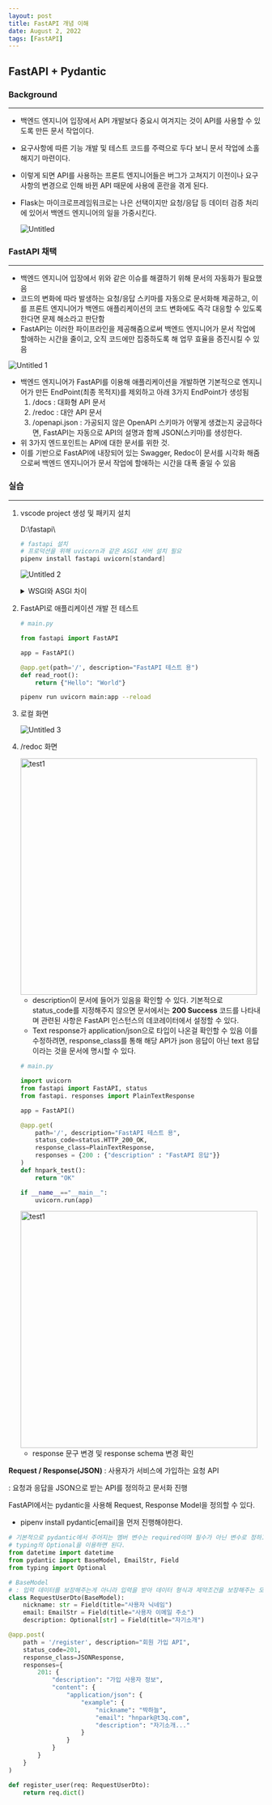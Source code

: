```yaml
---
layout: post
title: FastAPI 개념 이해
date: August 2, 2022
tags: [FastAPI]
---
```


## FastAPI + Pydantic

### Background

---

- 백엔드 엔지니어 입장에서 API 개발보다 중요시 여겨지는 것이 API를 사용할 수 있도록 만든 문서 작업이다.
- 요구사항에 따른 기능 개발 및 테스트 코드를 주력으로 두다 보니 문서 작업에 소홀해지기 마련이다.
- 이렇게 되면 API를 사용하는 프론트 엔지니어들은 버그가 고쳐지기 이전이나 요구 사항의 변경으로 인해 바뀐 API 때문에 사용에 혼란을 겪게 된다.
- Flask는 마이크로프레임워크로는 나은 선택이지만 요청/응답 등 데이터 검증 처리에 있어서 백엔드 엔지니어의 일을 가중시킨다.

    ![Untitled](https://user-images.githubusercontent.com/52904676/182404964-51597bd9-5a97-4900-8e30-5fb2b61e1b3e.png)

### FastAPI 채택

---

- 백엔드 엔지니어 입장에서 위와 같은 이슈를 해결하기 위해 문서의 자동화가 필요했음
- 코드의 변화에 따라 발생하는 요청/응답 스키마를 자동으로 문서화해 제공하고, 이를 프론트 엔지니어가 백엔드 애플리케이션의 코드 변화에도 즉각 대응할 수 있도록 한다면 문제 해소라고 판단함
- FastAPI는 이러한 파이프라인을 제공해줌으로써 백엔드 엔지니어가 문서 작업에 할애하는 시간을 줄이고, 오직 코드에만 집중하도록 해 업무 효율을 증진시킬 수 있음

![Untitled 1](https://user-images.githubusercontent.com/52904676/182405969-11e999b5-5694-4508-8e2e-1da405acfc7b.png)

- 백엔드 엔지니어가 FastAPI를 이용해 애플리케이션을 개발하면 기본적으로 엔지니어가 만든 EndPoint(최종 목적지)를 제외하고 아래 3가지 EndPoint가 생성됨
    1. /docs : 대화형 API 문서
    2. /redoc : 대안 API 문서
    3. /openapi.json : 가공되지 않은 OpenAPI 스키마가 어떻게 생겼는지 궁금하다면, FastAPI는 자동으로 API의 설명과 함께 JSON(스키마)를 생성한다.
- 위 3가지 엔드포인트는 API에 대한 문서를 위한 것.
- 이를 기반으로 FastAPI에 내장되어 있는 Swagger, Redoc이 문서를 시각화 해줌으로써 백엔드 엔지니어가 문서 작업에 할애하는 시간을 대폭 줄일 수 있음

### 실습

---

1. vscode project 생성 및 패키지 설치
    
    D:\fastapi\
    
    ```powershell
    # fastapi 설치
    # 프로덕션을 위해 uvicorn과 같은 ASGI 서버 설치 필요
    pipenv install fastapi uvicorn[standard]
    ```
    
    ![Untitled 2](https://user-images.githubusercontent.com/52904676/182406120-966d94b4-be7e-4cf4-97e0-8cf0d67952bd.png)
    
    <details markdown=block>
    <summary markdown=span>WSGI와 ASGI 차이</summary>
    : python의 경우에도 어플리케이션 서버와의 통신을 위해 Gateway Interface가 존재하고 있고 초기에 나온 웹 어플리케이션과의 인터페이스가 WSGI(Web Service Gateway Interface)
    
    ASGI(Asynchronous Server Gaterway Interface)는 비동기 가능 python 웹 서버, 프레임워크 및 애플리케이션 간의 표준 인터페이스를 제공하기 위한 것
    
    - 쉽게 말해, WSGI가 동기 python 앱에 대한 표준을 제공했다면 ASGI는 WSGI 이전 버전과의 호환성 구현과 여러 서버 및 애플리케이션 프레임워크를 통해 비동기 및 동기 앱 모두에 대한 표준을 제공함

    </details>  
        
2. FastAPI로 애플리케이션 개발 전 테스트
    
    ```python
    # main.py
    
    from fastapi import FastAPI
    
    app = FastAPI()
    
    @app.get(path='/', description="FastAPI 테스트 용")
    def read_root():
        return {"Hello": "World"}
    ```
    
    ```bash
    pipenv run uvicorn main:app --reload
    ```
    
3. 로컬 화면
    
    ![Untitled 3](https://user-images.githubusercontent.com/52904676/182406181-4155fa5b-ee4f-44fe-bd08-0fd4bfa4a81a.png)
    
4. /redoc 화면 
    
    <img width="467" alt="test1" src="https://user-images.githubusercontent.com/52904676/182569464-db40f590-ad3f-4c19-b127-60ceaf31f7d6.png">
    
    - description이 문서에 들어가 있음을 확인할 수 있다. 기본적으로 status_code를 지정해주지 않으면 문서에서는 **200 Success** 코드를 나타내며 관련된 사항은 FastAPI 인스턴스의 데코레이터에서 설정할 수 있다.
    - Text response가 application/json으로 타입이 나온걸 확인할 수 있음 이를 수정하려면, response_class를 통해 해당 API가 json 응답이 아닌 text 응답이라는 것을 문서에 명시할 수 있다.
    
    ```python
    # main.py
    
    import uvicorn
    from fastapi import FastAPI, status
    from fastapi. responses import PlainTextResponse
    
    app = FastAPI()
    
    @app.get(
        path='/', description="FastAPI 테스트 용",
        status_code=status.HTTP_200_OK,
        response_class=PlainTextResponse,
        responses = {200 : {"description" : "FastAPI 응답"}}
    )
    def hnpark_test():
        return "OK"
    
    if __name__=="__main__":
        uvicorn.run(app)
    ```
    
    <img width="468" alt="test1" src="https://user-images.githubusercontent.com/52904676/182569887-eb96cb29-38dd-40cf-b9bf-1cc936e010cb.png">
    
    - response 문구 변경 및 response schema 변경 확인

**Request / Response(JSON)** : 사용자가 서비스에 가입하는 요청 API

: 요청과 응답을 JSON으로 받는 API를 정의하고 문서화 진행

FastAPI에서는 pydantic을 사용해 Request, Response Model을 정의할 수 있다.

- pipenv install pydantic[email]을 먼저 진행해야한다.

```python
# 기본적으로 pydantic에서 주어지는 멤버 변수는 required이며 필수가 아닌 변수로 정하고 싶다면
# typing의 Optional을 이용하면 된다.
from datetime import datetime
from pydantic import BaseModel, EmailStr, Field
from typing import Optional

# BaseModel
# : 입력 데이터를 보장해주는게 아니라 입력을 받아 데이터 형식과 제약조건을 보장해주는 모델
class RequestUserDto(BaseModel):
    nickname: str = Field(title="사용자 닉네임")
    email: EmailStr = Field(title="사용자 이메일 주소")
    description: Optional[str] = Field(title="자기소개")

@app.post(
    path = '/register', description="회원 가입 API",
    status_code=201,
    response_class=JSONResponse,
    responses={
        201: {
            "description": "가입 사용자 정보",
            "content": {
                "application/json": {
                    "example": {
                        "nickname": "박하늘",
                        "email": "hnpark@t3q.com",
                        "description": "자기소개..."
                    }
                }
            }
        }
    }
)

def register_user(req: RequestUserDto):
    return req.dict()
```